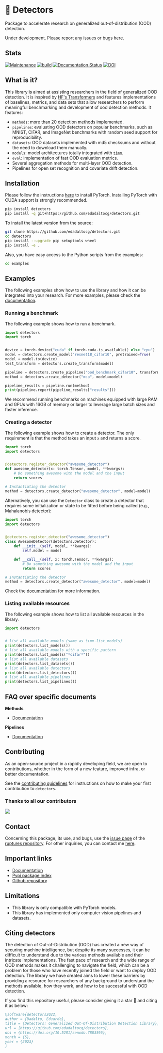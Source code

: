 # 🧐 Detectors

Package to accelerate research on generalized out-of-distribution (OOD) detection.

Under development. Please report any issues or bugs [here](https://github.com/edadaltocg/detectors/issues).

## Stats

[![Maintenance](https://img.shields.io/badge/Maintained%3F-yes-green.svg)](https://github.com/edadaltocg/detectors/graphs/commit-activity)
[![build](https://github.com/edadaltocg/detectors/actions/workflows/build.yml/badge.svg)](https://github.com/edadaltocg/detectors/actions/workflows/build.yml)
[![Documentation Status](https://readthedocs.org/projects/detectors/badge/?version=latest)](http://detectors.readthedocs.io/?badge=latest)
[![DOI](https://zenodo.org/badge/DOI/10.5281/zenodo.7883080.svg)](https://doi.org/10.5281/zenodo.7883080)

## What is it?

This library is aimed at assisting researchers in the field of generalized OOD detection. It is inspired by [HF's Transformers](https://https://github.com/huggingface/transformers) and features implementations of baselines, metrics, and data sets that allow researchers to perform meaningful benchmarking and development of ood detection methods. It features:

- `methods`: more than 20 detection methods implemented.
- `pipelines`: evaluating OOD detectors on popular benchmarks, such as MNIST, CIFAR, and ImageNet benchmarks with random seed support for reproducibility.
- `datasets`: OOD datasets implemented with md5 checksums and without the need to download them manually.
- `models`: model architectures totally integrated with [`timm`](https://github.com/huggingface/pytorch-image-models).
- `eval`: implementation of fast OOD evaluation metrics.
- Several aggregation methods for multi-layer OOD detection.
- Pipelines for open set recognition and covariate drift detection.

## Installation

Please follow the instructions [here](https://pytorch.org/get-started/locally/) to install PyTorch. Installing PyTorch with CUDA support is strongly recommended.

```bash
pip install detectors
pip install -q git+https://github.com/edadaltocg/detectors.git
```

To install the latest version from the source:

```bash
git clone https://github.com/edadaltocg/detectors.git
cd detectors
pip install --upgrade pip setuptools wheel
pip install -e .
```

Also, you have easy access to the Python scripts from the examples:

```bash
cd examples
```

## Examples

The following examples show how to use the library and how it can be integrated into your research. For more examples, please check the [documentation](https://detectors.readthedocs.io/en/latest/use_cases/).

### Running a benchmark

The following example shows how to run a benchmark.

```python
import detectors
import torch


device = torch.device("cuda" if torch.cuda.is_available() else "cpu")
model = detectors.create_model("resnet18_cifar10", pretrained=True)
model = model.to(device)
test_transform = detectors.create_transform(model)

pipeline = detectors.create_pipeline("ood_benchmark_cifar10", transform=test_transform)
method = detectors.create_detector("msp", model=model)

pipeline_results = pipeline.run(method)
print(pipeline.report(pipeline_results["results"]))
```

We recommend running benchmarks on machines equipped with large RAM and GPUs with 16GB of memory or larger to leverage large batch sizes and faster inference.

### Creating a detector

The following example shows how to create a detector. The only requirement is that the method takes an input `x` and returns a score.

```python
import torch
import detectors


@detectors.register_detector("awesome_detector")
def awesome_detector(x: torch.Tensor, model, **kwargs):
    # Do something awesome with the model and the input
    return scores

# Instantiating the detector
method = detectors.create_detector("awesome_detector", model=model)
```

Alternatively, you can use the `Detector` class to create a detector that requires some initialization or state to be fitted before being called (e.g., Mahalanobis detector):

```python
import torch
import detectors


@detectors.register_detector("awesome_detector")
class AwesomeDetector(detectors.Detector):
    def __init__(self, model, **kwargs):
        self.model = model

    def __call__(self, x: torch.Tensor, **kwargs):
        # Do something awesome with the model and the input
        return scores

# Instantiating the detector
method = detectors.create_detector("awesome_detector", model=model)
```

Check the [documentation](https://detectors.readthedocs.io/en/latest/use_cases/) for more information.

### Listing available resources

The following example shows how to list all available resources in the library.

```python
import detectors


# list all available models (same as timm.list_models)
print(detectors.list_models())
# list all available models with a specific pattern
print(detectors.list_models("*cifar*"))
# list all available datasets
print(detectors.list_datasets())
# list all available detectors
print(detectors.list_detectors())
# list all available pipelines
print(detectors.list_pipelines())
```

## FAQ over specific documents

**Methods**

- [Documentation](https://detectors.readthedocs.io/en/latest/use_cases/)

**Pipelines**

- [Documentation](https://detectors.readthedocs.io/en/latest/use_cases/)

## Contributing

As an open-source project in a rapidly developing field, we are open to contributions, whether in the form of a new feature, improved infra, or better documentation.

See the [contributing guidelines](https://github.com/edadaltocg/detectors/blob/master/CONTRIBUTING.md) for instructions on how to make your first contribution to `detectors`.

### Thanks to all our contributors

<a href="https://github.com/edadaltocg/detectors/graphs/contributors">
  <img src="https://contributors-img.web.app/image?repo=edadaltocg/detectors" />
</a>

## Contact

Concerning this package, its use, and bugs, use the [issue page](https://github.com/edadaltocg/detectors/issues) of the [ruptures repository](https://github.com/edadaltocg/detectors). For other inquiries, you can contact me [here](https://edadaltocg.github.io/contact/).

## Important links

- [Documentation](http://detectors.readthedocs.io/)
- [Pypi package index](https://pypi.python.org/pypi/detectors)
- [Github repository](https://github.com/edadaltocg/detectors)

## Limitations

- This library is only compatible with PyTorch models.
- This library has implemented only computer vision pipelines and datasets.

## Citing detectors

The detection of Out-of-Distribution (OOD) has created a new way of securing machine intelligence, but despite its many successes, it can be difficult to understand due to the various methods available and their intricate implementations. The fast pace of research and the wide range of OOD methods makes it challenging to navigate the field, which can be a problem for those who have recently joined the field or want to deploy OOD detection. The library we have created aims to lower these barriers by providing a resource for researchers of any background to understand the methods available, how they work, and how to be successful with OOD detection.

If you find this repository useful, please consider giving it a star 🌟 and citing it as below:

```bibtex
@software{detectors2022,
author = {Dadalto, Eduardo},
title = {Detectors: Generalized Out-Of-Distribution Detection Library},
url = {https://github.com/edadaltocg/detectors},
doi = {https://doi.org/10.5281/zenodo.7883596},
month = {5},
year = {2023}
}
```
